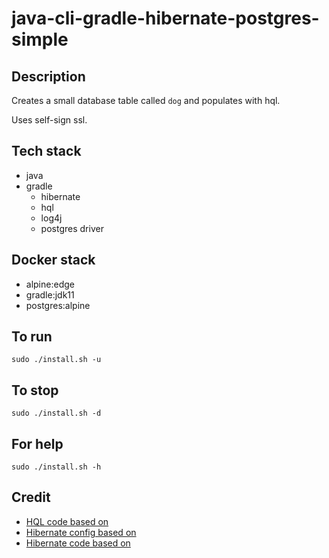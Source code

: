 # java-cli-gradle-hibernate-postgres-simple

## Description
Creates a small database table
called `dog` and populates with
hql.

Uses self-sign ssl.

## Tech stack
- java
- gradle
  - hibernate
  - hql
  - log4j
  - postgres driver

## Docker stack
- alpine:edge
- gradle:jdk11
- postgres:alpine

## To run
`sudo ./install.sh -u`

## To stop
`sudo ./install.sh -d`

## For help
`sudo ./install.sh -h`

## Credit
- [HQL code based on](https://www.journaldev.com/2954/hibernate-query-language-hql-example-tutorial)
- [Hibernate config based on](https://www.theserverside.com/blog/Coffee-Talk-Java-News-Stories-and-Opinions/An-example-hibernatecfgxml-for-MySQL-8-and-Hibernate-5)
- [Hibernate code based on](https://github.com/lokeshgupta1981/hibernate/tree/master/hibernate-hello-world)
